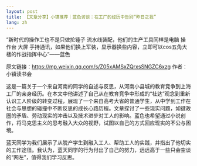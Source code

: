 ```yaml
---
layout: post
title: 【文章分享】小镇推荐｜蓝色访谈：在工厂的经历中告别“昨日之我”
lang: zh
---
```


“新时代的操作工也不是只做抡锤子 流水线装配，他们的生产工具同样是电脑 操作台 大屏 手持通讯，如果他们换上军装，显示器换些内容，立即可以cos五角大楼的作战指挥中心”——蓝色

原文链接：https://mp.weixin.qq.com/s/Z05xAMSxZQrxsSNGZC6xzg 作者：小镇读书会

这是一篇关于一个来自河南的同学的自述与反思，从河南小县城的教育竞争到上海工厂的亲身经历。在本文中他讲述了自己从在教育竞争中形成的“社达”观念到重新认识工人阶级的转变过程，展现了一个来自高考大省的普通学生，从中学到工作在社会与思想的碰撞中不断反思的成长心路历程。文章探讨了一些现实问题，如键政圈的矛盾、劳动现实的冲击以及技术进步对工人的影响。蓝色也希望通过小说创作，将马克思主义的思考融入大众的视野，试图以自己的方式回应现实的不公与困境。

蓝天同学为我们展示了从脱产学生到融入工人、帮助工人的实践，并指出了他切实的工作途径。我认为，蓝天同学的行为付出了自己的努力，远远高于一些只会空谈的“网左”，值得我们学习反思。
